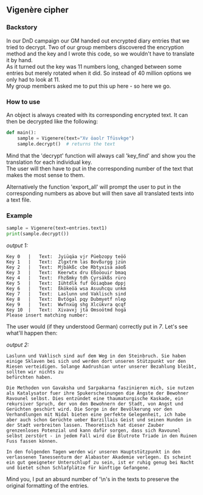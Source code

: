 ## Vigenère cipher

### Backstory
In our DnD campaign our GM handed out encrypted diary entries that we tried to decrypt.
Two of our group members discovered the encryption method and the key and I wrote this code, so we wouldn't have to
translate it by hand.  
As it turned out the key was 11 numbers long, changed between some entries but merely rotated when it did. So instead
of 40 million options we only had to look at 11.  
My group members asked me to put this up here - so here we go.

### How to use
An object is always created with its corresponding encrypted text. It can then be decrypted like the following:
```python
def main():
    sample = Vigenere(text="Xv öaolr Tfüsvkge")
    sample.decrypt()  # returns the text
```
Mind that the 'decrypt' function will always call 'key_find' and show you the translation for each individual key.  
The user will then have to put in the corresponding number of the text that makes the most sense to them.  

Alternatively the function 'export_all' will prompt the user to put in the corresponding numbers as above but will
then save all translated texts into a text file.

### Example
```python
sample = Vigenere(text=entries.text1)
print(sample.decrypt())
```
_output 1:_
```
Key 0	|   Text:  Jyiüqäa vjr Püebzopy teöö
Key 1	|   Text:  Zlgxtrm las Bovßurgg jzün
Key 2	|   Text:  Mjbäkßc cbe Rbtyxisä aäoß
Key 3	|   Text:  Keerwtx dru Eßoöouir bmaq
Key 4	|   Text:  Fhzßmky tdh Cyrsäkßs rüro
Key 5	|   Text:  Iühtdlk fuf Ööiaqbae dppj
Key 6	|   Text:  ßkökeöä wsa Asuuhcqu unkm
Key 7	|   Text:  Laslunn und Vaklisch sind
Key 8	|   Text:  Bvtögal pqy Dubmyetf nlep
Key 9	|   Text:  Wwfnxüg shg Xlcükvra qcqf
Key 10	|   Text:  Xivavxj jtä Omsoötmd hogä
Please insert matching number: 
```
The user would (if they understood German) correctly put in _7_.
Let's see what'll happen then:  

_output 2:_
```
Laslunn und Vaklisch sind auf dem Weg in den Steinbruch. Sie haben einige Sklaven bei sich und werden dort unseren Stützpunkt vor den Riesen verteidigen. Solange Aadrushian unter unserer Bezahlung bleibt, sollten wir nichts zu
befürchten haben.

Die Methoden von Gavaksha und Sarpakarna faszinieren mich, sie nutzen als Katalysator fuer ihre Spukerscheinungen die Ängste der Bewohner Ravounel selbst. Dies entzündet eine thaumaturgische Kaskade, ein rekursiver Spruch, der von den Bewohnern der Stadt, von Angst und Gerüchten geschürt wird. Die Sorge in der Bevölkerung vor den Verhandlungen mit Nidal bieten eine perfekte Gelegenheit, ich habe aber auch schon Gerüchte ueber Barzillais Geist und seinen Hunden in der Stadt verbreiten lassen. Theoretisch hat dieser Zauber grenzenloses Potenzial und kann dafür sorgen, dass sich Ravounel selbst zerstört - in jedem Fall wird die Blutrote Triade in den Ruinen Fuss fassen können.

In den folgenden Tagen werden wir unseren Hauptstützpunkt in den verlassenen Tanessenturm der Alabaster Akademie verlegen. Es scheint ein gut geeigneter Unterschlupf zu sein, ist er ruhig genug bei Nacht und bietet schon Schlafplätze für künftige Gefangene.

```


Mind you, I put an absurd number of '\n's in the texts to preserve the original formatting of the entries.